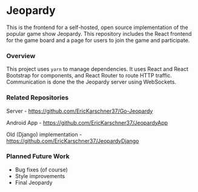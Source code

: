 # Jeopardy

This is the frontend for a self-hosted, open source implementation of the popular game show Jeopardy. This repository includes the React frontend for the game board and a page for users to join the game and participate.

### Overview

This project uses `yarn` to manage dependencies. It uses React and React Bootstrap for components, and React Router to route HTTP traffic. Communication is done the the Jeopardy server using WebSockets.

### Related Repositories

Server - https://github.com/EricKarschner37/Go-Jeopardy

Android App - https://github.com/EricKarschner37/JeopardyApp

Old (Django) implementation - https://github.com/EricKarschner37/JeopardyDjango

### Planned Future Work

- Bug fixes (of course)
- Style improvements
- Final Jeopardy
